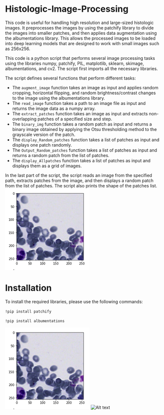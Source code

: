 # Histologic-Image-Processing

This code is useful for handling high resolution and large-sized histologic images. It preprocesses the images by using the patchify library to divide the images into smaller patches, and then applies data augmentation using the albumentations library. This allows the processed images to be loaded into deep learning models that are designed to work with small images such as 256x256.



This code is a python script that performs several image processing tasks using the libraries numpy, patchify, PIL, matplotlib, sklearn, skimage, albumentations, and cv2. The script first imports all the necessary libraries.

The script defines several functions that perform different tasks:

- The `augment_image` function takes an image as input and applies random cropping, horizontal flipping, and random brightness/contrast changes to the image using the albumentations library.
- The `read_image` function takes a path to an image file as input and returns the image data as a numpy array.
- The `extract_patches` function takes an image as input and extracts non-overlapping patches of a specified size and step.
- The `binary_img` function takes a random patch as input and returns a binary image obtained by applying the Otsu thresholding method to the grayscale version of the patch.
- The `display_Random_patches` function takes a list of patches as input and displays one patch randomly.
- The `Output_Random_patches` function takes a list of patches as input and returns a random patch from the list of patches.
- The `display_Allpatches` function takes a list of patches as input and displays them as a grid of images.

In the last part of the script, the script reads an image from the specified path, extracts patches from the image, and then displays a random patch from the list of patches. The script also prints the shape of the patches list.
![Alt text](Capture.PNG "Sample")

# Installation

To install the required libraries, please use the following commands:

```!pip install patchify```

```!pip install albumentations```

![Alt text](Capture.PNG "Sample")
![Alt text](Capture2.PNG "Sample")

